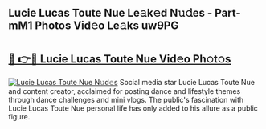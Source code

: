 ## Lucie Lucas Toute Nue Le𝚊k𝚎d N𝚞𝚍es - Part-mM1 Photos Vid𝚎o Le𝚊ks uw9PG

# <h2><a href="http://fb5icl.evod.top/?m=Lucie+Lucas+Toute+Nue">🔗 👉🔴 Lucie Lucas Toute Nue Vid𝚎o Ph𝚘t𝚘s</a></h2>

[![Lucie Lucas Toute Nue N𝚞d𝚎s](https://i.imgur.com/8V9OHl7.gif)](http://fb5icl.evod.top/?m=Lucie+Lucas+Toute+Nue)
Social media star Lucie Lucas Toute Nue and content creator, acclaimed for posting dance and lifestyle themes through dance challenges and mini vlogs. The public's fascination with Lucie Lucas Toute Nue personal life has only added to his allure as a public figure. 
